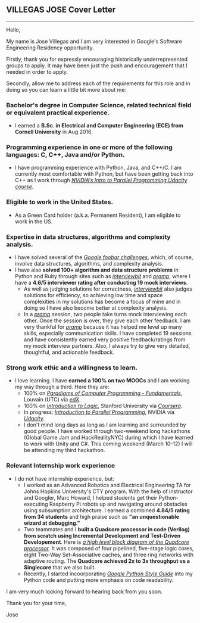 ## VILLEGAS JOSE Cover Letter

---
Hello,

My name is Jose Villegas and I am very interested in Google's Software Engineering Residency opportunity. 

Firstly, thank you for expressly encouraging historically underrepresented groups to apply. It  may have been just the push and encouragement that I needed in order to apply.

Secondly, allow me to address each of the requirements for this role and in doing so you can learn a little bit more about me:

### Bachelor's degree in Computer Science, related technical field or equivalent practical experience.

- I earned a **B.Sc. in Electrical and Computer Engineering (ECE) from Cornell University** in Aug 2016.

### Programming experience in one or more of the following languages: C, C++, Java and/or Python.

- I have programming experience with Python, Java, and C++/C. I am currently most comfortable with Python, but have been getting back into C++ as I work through [*NVIDIA's Intro to Parallel Programming Udacity course*](https://www.bit.do/nvidiacourse).

### Eligible to work in the United States.

- As a Green Card holder (a.k.a. Permanent Resident), I am eligible to work in the US.

### Expertise in data structures, algorithms and complexity analysis.

- I have solved several of the [*Google foobar challenges*](https://foobar.withgoogle.com), which, of course, involve data structures, algorithms, and complexity analysis.
- I have also **solved 100+ algorithm and data structure problems** in Python and Ruby through sites such as [*interviewbit*](https://www.interviewbit.com) and [*pramp*](https://www.pramp.com), where I have a **4.6/5 interviewer rating after conducting 19 mock interviews**.
  - As well as judging solutions for correctness, [*interviewbit*](https://www.interviewbit.com) also judges solutions for efficiency, so achieving low time and space complexities in my solutions has become a focus of mine and in doing so I have also become better at complexity analysis.
  - In a [*pramp*](https://www.pramp.com) session, two people take turns mock interviewing each other. Once the session is over, they give each other feedback. I am very thankful for [*pramp*](https://www.pramp.com) because it has helped me level up many skills, especially communication skills. I have completed 19 sessions and have consistently earned very positive feedback/ratings from my mock interview partners. Also, I always try to give very detailed, thoughtful, and actionable feedback.

### Strong work ethic and a willingness to learn.

- I love learning. I have **earned a 100% on two MOOCs** and I am working my way through a third. Here they are:
  - 100% on [*Paradigms of Computer Programming - Fundamentals*](https://www.bit.do/louv), Louvain (UTC) via [*edX*](https://www.edx.org).
  - 100% on [*Introduction to Logic*](https://www.bit.do/stanf), Stanford University via [*Coursera*](https://www.coursera.org).
  - In progress: [*Introduction to Parallel Programming*](https://www.bit.do/nvidiacourse), NVIDIA via [*Udacity*](https://www.udacity.com).
  - I don't mind long days as long as I am learning and surrounded by good people. I have worked through two-weekend long hackathons (Global Game Jam and HackRealityNYC) during which I have learned to work with Unity and C#. This coming weekend (March 10-12) I will be attending my third hackathon.

### Relevant Internship work experience

- I do not have internship experience, but:
  - I worked as an Advanced Robotics and Electrical Engineering TA for Johns Hopkins University's CTY program. With the help of instructor and Googler, Marc Howard, I helped students get their Python-executing Raspberry Pi robots up and navigating around obstacles using subsumption architecture. I earned a combined **4.84/5 rating from 34 students** and high praise such as **"an unquestionable wizard at debugging."** 
  - Two teammates and I **built a Quadcore processor in code (Verilog) from scratch using Incremental Development and Test-Driven Developement**. Here is [*a high level block diagram of the Quadcore processor*](https://www.bit.do/blockdiagram). It was composed of four pipelined, five-stage logic cores, eight Two-Way Set-Associative caches, and three ring networks with adaptive routing. The **Quadcore achieved 2x to 3x throughput vs a Singlecore** that we also built.
  - Recently, I started incoorporating [*Google Python Style Guide*](https://google.github.io/styleguide/pyguide.html) into my Python code and putting more emphasis on code readability.

I am very much looking forward to hearing back from you soon.

Thank you for your time,

Jose